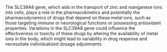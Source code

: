 The SLC39A8 gene, which aids in the transport of zinc and manganese ions into cells, plays a role in the pharmacokinetics and potentially the pharmacodynamics of drugs that depend on these metal ions, such as those targeting immune or neurological functions or possessing antioxidant properties. Variations in the SLC39A8 gene could influence the effectiveness or toxicity of these drugs by altering the availability of metal ions in the body, which might lead to variability in drug response and necessitate individualized dosage adjustments.